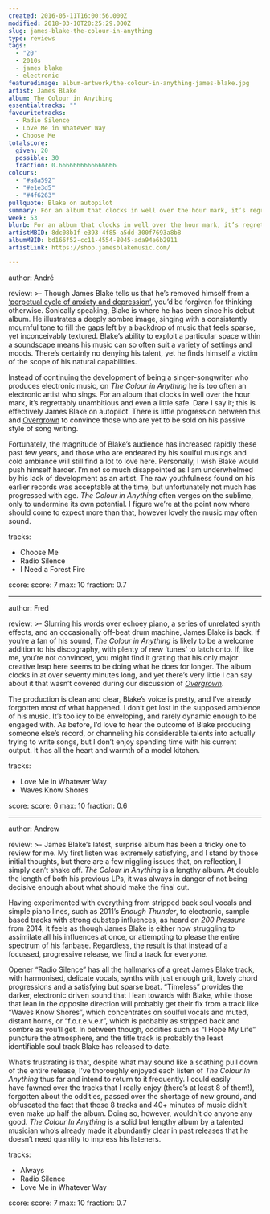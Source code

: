 ```yaml
---
created: 2016-05-11T16:00:56.000Z
modified: 2018-03-10T20:25:29.000Z
slug: james-blake-the-colour-in-anything
type: reviews
tags:
  - "20"
  - 2010s
  - james blake
  - electronic
featuredimage: album-artwork/the-colour-in-anything-james-blake.jpg
artist: James Blake
album: The Colour in Anything
essentialtracks: ""
favouritetracks:
  - Radio Silence
  - Love Me in Whatever Way
  - Choose Me
totalscore:
  given: 20
  possible: 30
  fraction: 0.6666666666666666
colours:
  - "#a8a592"
  - "#e1e3d5"
  - "#4f6263"
pullquote: Blake on autopilot
summary: For an album that clocks in well over the hour mark, it’s regrettably unambitious and even a little safe. Dare I say it; this is effectively James Blake on autopilot. There is little progression between this and Overgrown.
week: 53
blurb: For an album that clocks in well over the hour mark, it’s regrettably unambitious and even a little safe. This is effectively James Blake on autopilot.
artistMBID: 8dc08b1f-e393-4f85-a5dd-300f7693a8b8
albumMBID: bd166f52-cc11-4554-8045-ada94e6b2911
artistLink: https://shop.jamesblakemusic.com/

---
```


author: André

review: >-
  Though James Blake tells us that he’s removed himself from a [‘perpetual cycle of anxiety and depression’](http://pitchfork.com/features/interview/9889-james-blake-and-the-pursuit-of-happiness/), you’d be forgiven for thinking otherwise. Sonically speaking, Blake is where he has been since his debut album. He illustrates a deeply sombre image, singing with a consistently mournful tone to fill the gaps left by a backdrop of music that feels sparse, yet inconceivably textured. Blake’s ability to exploit a particular space within a soundscape means his music can so often suit a variety of settings and moods. There’s certainly no denying his talent, yet he finds himself a victim of the scope of his natural capabilities. 
  
  Instead of continuing the development of being a singer-songwriter who produces electronic music, on *The Colour in Anything* he is too often an electronic artist who sings. For an album that clocks in well over the hour mark, it’s regrettably unambitious and even a little safe. Dare I say it; this is effectively James Blake on autopilot. There is little progression between this and [Overgrown](/reviews/james-blake-overgrown/) to convince those who are yet to be sold on his passive style of song writing. 
  
  Fortunately, the magnitude of Blake’s audience has increased rapidly these past few years, and those who are endeared by his soulful musings and cold ambiance will still find a lot to love here. Personally, I wish Blake would push himself harder. I’m not so much disappointed as I am underwhelmed by his lack of development as an artist. The raw youthfulness found on his earlier records was acceptable at the time, but unfortunately not much has progressed with age. *The Colour in Anything* often verges on the sublime, only to undermine its own potential. I figure we’re at the point now where should come to expect more than that, however lovely the music may often sound.

tracks:
  - Choose Me
  - ­Radio Silence
  - ­I Need a Forest Fire

score:
  score: 7
  max: 10
  fraction: 0.7

---
author: Fred

review: >-
  Slurring his words over echoey piano, a series of unrelated synth effects, and an occasionally off-beat drum machine, James Blake is back. If you’re a fan of his sound, *The Colour in Anything* is likely to be a welcome addition to his discography, with plenty of new ‘tunes’ to latch onto. If, like me, you’re not convinced, you might find it grating that his only major creative leap here seems to be doing what he does for longer. The album clocks in at over seventy minutes long, and yet there’s very little I can say about it that wasn’t covered during our discussion of [*Overgrown*](/reviews/james-blake-overgrown/). 
  
  The production is clean and clear, Blake’s voice is pretty, and I’ve already forgotten most of what happened. I don’t get lost in the supposed ambience of his music. It’s too icy to be enveloping, and rarely dynamic enough to be engaged with. As before, I’d love to hear the outcome of Blake producing someone else’s record, or channeling his considerable talents into actually trying to write songs, but I don’t enjoy spending time with his current output. It has all the heart and warmth of a model kitchen.

tracks:
  - Love Me in Whatever Way
  - ­Waves Know Shores

score:
  score: 6
  max: 10
  fraction: 0.6

---
author: Andrew

review: >-
  James Blake’s latest, surprise album has been a tricky one to review for me. My first listen was extremely satisfying, and I stand by those initial thoughts, but there are a few niggling issues that, on reflection, I simply can’t shake off. *The Colour in Anything* is a lengthy album. At double the length of both his previous LPs, it was always in danger of not being decisive enough about what should make the final cut. 
  
  Having experimented with everything from stripped back soul vocals and simple piano lines, such as 2011’s *Enough Thunder*, to electronic, sample based tracks with strong dubstep influences, as heard on *200 Pressure* from 2014, it feels as though James Blake is either now struggling to assimilate all his influences at once, or attempting to please the entire spectrum of his fanbase. Regardless, the result is that instead of a focussed, progressive release, we find a track for everyone. 
  
  Opener “Radio Silence” has all the hallmarks of a great James Blake track, with harmonised, delicate vocals, synths with just enough grit, lovely chord progressions and a satisfying but sparse beat. “Timeless” provides the darker, electronic driven sound that I lean towards with Blake, while those that lean in the opposite direction will probably get their fix from a track like “Waves Know Shores”, which concentrates on soulful vocals and muted, distant horns, or “f.o.r.e.v.e.r”, which is probably as stripped back and sombre as you’ll get. In between though, oddities such as “I Hope My Life” puncture the atmosphere, and the title track is probably the least identifiable soul track Blake has released to date. 
  
  What’s frustrating is that, despite what may sound like a scathing pull down of the entire release, I’ve thoroughly enjoyed each listen of *The Colour In Anything* thus far and intend to return to it frequently. I could easily have fawned over the tracks that I really enjoy (there’s at least 8 of them!), forgotten about the oddities, passed over the shortage of new ground, and obfuscated the fact that those 8 tracks and 40+ minutes of music didn’t even make up half the album. Doing so, however, wouldn’t do anyone any good. *The Colour In Anything* is a solid but lengthy album by a talented musician who’s already made it abundantly clear in past releases that he doesn’t need quantity to impress his listeners.

tracks:
  - Always
  - ­Radio Silence
  - ­Love Me in Whatever Way
  
score:
  score: 7
  max: 10
  fraction: 0.7
